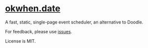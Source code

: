 # [okwhen.date](http://okwhen.date)
A fast, static, single-page event scheduler, an alternative to Doodle.

For feedback, please use [issues](../../issues).

License is MIT.
